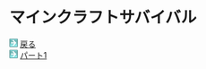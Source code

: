 # マインクラフトサバイバル

<html>
	<body>
		<img src="/../../A301821D-EDD4-4194-96DB-E244DD3B5B57.gif" alt="">
		<a href="../">戻る</a><br />
		<img src="/../../A301821D-EDD4-4194-96DB-E244DD3B5B57.gif" alt="">
		<a href="part1/">パート1</a>
	</body>
</html>
		
